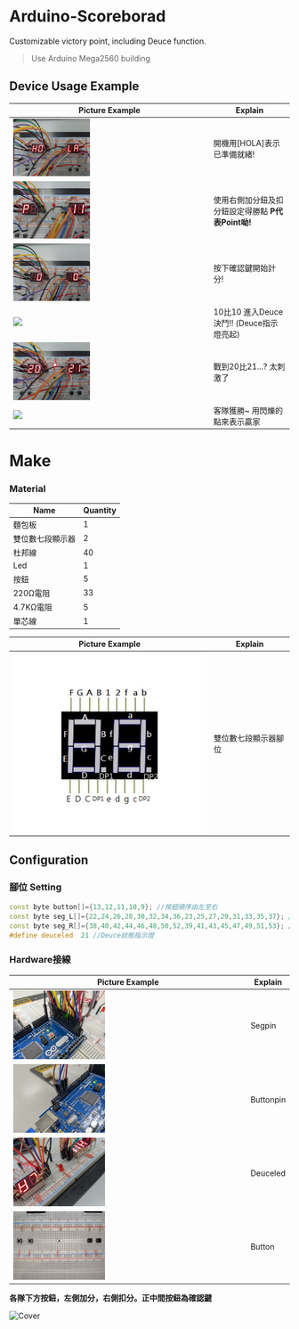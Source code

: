 # Arduino-Scoreborad

Customizable victory point, including Deuce function.

> Use Arduino Mega2560 building

## Device Usage Example

| Picture Example | Explain |
| ---- | ---- |
| <img src="img/hola.jpg" width="40%"/> | 開機用[HOLA]表示已準備就緒! |
| <img src="img/point.jpg" width="40%"/> | 使用右側加分鈕及扣分鈕設定得勝點 **P代表Point呦!** |
| <img src="img/count.jpg" width="40%"/> | 按下確認鍵開始計分! |
| <img src="img/10v10.gif" width="40%"/> | 10比10 進入Deuce決鬥!! (Deuce指示燈亮起) |
| <img src="img/thepoint.jpg" width="40%"/> | 戰到20比21...? 太刺激了 |
| <img src="img/win.gif" width="40%"/> | 客隊獲勝~ 用閃爍的點來表示贏家 |

# Make

### Material
| Name | Quantity |
| ---- | ---- |
| 麵包板 | 1 |
| 雙位數七段顯示器 | 2 |
| 杜邦線 | 40 |
| Led | 1 |
| 按鈕 | 5 |
| 220Ω電阻 | 33 |
| 4.7KΩ電阻 | 5 |
| 單芯線 | 1 |

| Picture Example | Explain |
| ---- | ---- |
| ![seg7](img/seg7.png) | 雙位數七段顯示器腳位 |

## Configuration

### 腳位 Setting
```c++
const byte button[]={13,12,11,10,9}; //按鈕順序由左至右
const byte seg_L[]={22,24,26,28,30,32,34,36,23,25,27,29,31,33,35,37}; //左側顯示器 22~36為十位數 23~37為個位數 [A~DP1]
const byte seg_R[]={38,40,42,44,46,48,50,52,39,41,43,45,47,49,51,53}; //右側顯示器 38~52為十位數 39~53為個位數 [a~DP2]
#define deuceled  21 //Deuce狀態指示燈
```

### Hardware接線

| Picture Example | Explain |
| ---- | ---- |
| <img src="img/segpin.jpg" width="40%"/> | Segpin |
| <img src="img/buttonpin.jpg" width="40%"/> | Buttonpin |
| <img src="img/deuceled.jpg" width="40%"/> | Deuceled |
| <img src="img/button.jpg" width="40%"/> | Button |

**各隊下方按鈕，左側加分，右側扣分。正中間按鈕為確認鍵**  

<img src="https://github.com/CuteUSB/Arduino-Scoreboard/blob/main/img/fritzing.png?raw=true" alt="Cover" width="40%"/>  
